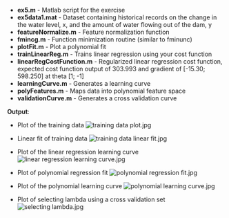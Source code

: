 - **ex5.m** - Matlab script for the exercise
- **ex5data1.mat** - Dataset containing historical records on the change in the water level, x, and the amount of water flowing out of the dam, y
- **featureNormalize.m** - Feature normalization function
- **fmincg.m** - Function minimization routine (similar to fminunc)
- **plotFit.m** - Plot a polynomial fit
- **trainLinearReg.m** - Trains linear regression using your cost function
- **linearRegCostFunction.m** - Regularized linear regression cost function, expected cost function output of 303.993 and gradient of [-15.30; 598.250] at theta [1; -1]
- **learningCurve.m** - Generates a learning curve
- **polyFeatures.m** - Maps data into polynomial feature space
- **validationCurve.m** - Generates a cross validation curve

**Output**:
- Plot of the training data 
![training data plot.jpg](https://github.com/shngli/Machine-learning/blob/master/Linear%20Regression%20Bias%20vs%20Variance/training%20data%20plot.jpg)

- Linear fit of training data 
![training data linear fit.jpg](https://github.com/shngli/Machine-learning/blob/master/Linear%20Regression%20Bias%20vs%20Variance/training%20data%20linear%20fit.jpg)

- Plot of the linear regression learning curve 
![linear regression learning curve.jpg](https://github.com/shngli/Machine-learning/blob/master/Linear%20Regression%20Bias%20vs%20Variance/linear%20regression%20learning%20curve.jpg)

- Plot of polynomial regression fit 
![polynomial regression fit.jpg](https://github.com/shngli/Machine-learning/blob/master/Linear%20Regression%20Bias%20vs%20Variance/polynomial%20regression%20fit.jpg)

- Plot of the polynomial learning curve 
![polynomial learning curve.jpg](https://github.com/shngli/Machine-learning/blob/master/Linear%20Regression%20Bias%20vs%20Variance/polynomial%20learning%20curve.jpg)

- Plot of selecting lambda using a cross validation set 
![selecting lambda.jpg](https://github.com/shngli/Machine-learning/blob/master/Linear%20Regression%20Bias%20vs%20Variance/selecting%20lambda.jpg)
